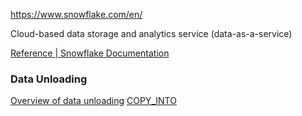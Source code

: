 https://www.snowflake.com/en/

Cloud-based data storage and analytics service (data-as-a-service)

[Reference | Snowflake Documentation](https://docs.snowflake.com/en/reference)

### Data Unloading

[Overview of data unloading](https://docs.snowflake.com/en/user-guide/data-unload-overview.html)
[COPY_INTO](https://docs.snowflake.com/en/sql-reference/sql/copy-into-location.html)

